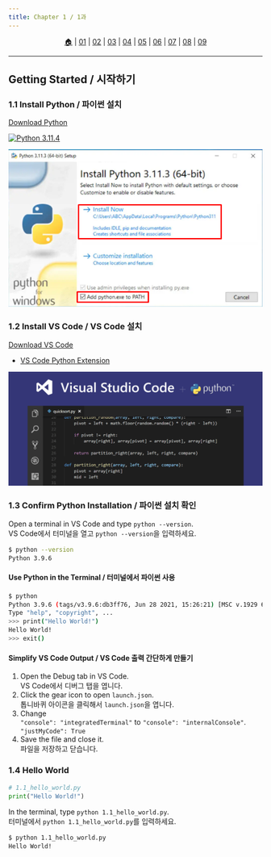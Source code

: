 ```yaml
---
title: Chapter 1 / 1과
---
```


<p id="menu" align="center">
  <a href="https://ut-aaronkr.github.io/python-crash-course" title="Home">🏠</a> |
  <a href="/01.html" title="Getting Started / 시작하기">01</a> |
  <a href="/02.html" title="Variables & Data Types / 변수와 데이터 타입">02</a> |
  <a href="/03.html" title="Lists 1 / 리스트 1">03</a> |
  <a href="/04.html" title="Lists 2 / 리스트 2">04</a> |
  <a href="/05.html" title="If Statements / 조건문">05</a> |
  <a href="/06.html" title="Dictionaries / 사전">06</a> |
  <a href="/07.html" title="User Input / 사용자 입력">07</a> |
  <a href="/08.html" title="Functions / 함수">08</a> |
  <a href="/09.html" title="Classes / 클래스">09</a>
</p>

---

## Getting Started / 시작하기

### 1.1 Install Python / 파이썬 설치

[Download Python](https://www.python.org/downloads/)

[![Python 3.11.4](https://img.shields.io/badge/Python-3.11.4-blue.svg)](https://www.python.org/downloads/release/python-3114/)

![Install Python](../img/install-python.png)

### 1.2 Install VS Code / VS Code 설치

[Download VS Code](https://code.visualstudio.com/download)

- [VS Code Python Extension](https://marketplace.visualstudio.com/items?itemName=ms-python.python)

![Install VS Code](../img/install-visual-studio-code.png)

### 1.3 Confirm Python Installation / 파이썬 설치 확인

Open a terminal in VS Code and type `python --version`.<br>
VS Code에서 터미널을 열고 `python --version`을 입력하세요.

```bash
$ python --version
Python 3.9.6
```

#### Use Python in the Terminal / 터미널에서 파이썬 사용

```bash
$ python
Python 3.9.6 (tags/v3.9.6:db3ff76, Jun 28 2021, 15:26:21) [MSC v.1929 64 bit (AMD64)] on win32
Type "help", "copyright", ...
>>> print("Hello World!")
Hello World!
>>> exit()
```

#### Simplify VS Code Output / VS Code 출력 간단하게 만들기

1. Open the Debug tab in VS Code.<br>
   VS Code에서 디버그 탭을 엽니다.
2. Click the gear icon to open `launch.json`.<br>
   톱니바퀴 아이콘을 클릭해서 `launch.json`을 엽니다.
3. Change<br>
   `"console": "integratedTerminal"` to `"console": "internalConsole"`.<br>
   `"justMyCode": True`
4. Save the file and close it.<br>
   파일을 저장하고 닫습니다.

### 1.4 Hello World

```python
# 1.1_hello_world.py
print("Hello World!")
```

In the terminal, type `python 1.1_hello_world.py`.<br>
터미널에서 `python 1.1_hello_world.py`를 입력하세요.

```bash
$ python 1.1_hello_world.py
Hello World!
```
